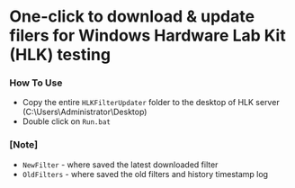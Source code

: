 # One-click to download & update filers for Windows Hardware Lab Kit (HLK) testing


### How To Use
+ Copy the entire `HLKFilterUpdater` folder to the desktop of HLK server (C:\Users\Administrator\Desktop)
+ Double click on `Run.bat`


### [Note]
 - `NewFilter`  - where saved the latest downloaded filter
 - `OldFilters` - where saved the old filters and history timestamp log
